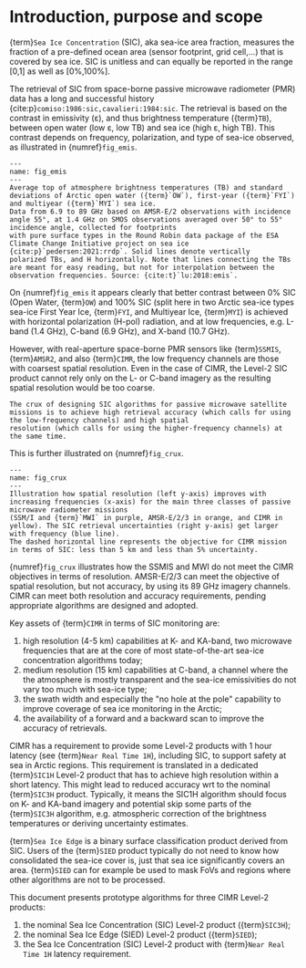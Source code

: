 # Introduction, purpose and scope

{term}`Sea Ice Concentration` (SIC), aka sea-ice area fraction, measures the fraction of a pre-defined ocean area (sensor footprint, grid cell,...) that is covered by sea ice.
SIC is unitless and can equally be reported in the range [0,1] as well as [0%,100%].

The retrieval of SIC from space-borne passive microwave radiometer (PMR) data has a long and successful history {cite:p}`comiso:1986:sic,cavalieri:1984:sic`. The retrieval is based
on the contrast in emissivity (ε), and thus brightness temperature ({term}`TB`), between open water (low ε, low TB) and sea ice (high ε, high TB). This contrast depends on frequency,
polarization, and type of sea-ice observed, as illustrated in {numref}`fig_emis`.

```{figure} static_imgs/sea_ice_emis.png
---
name: fig_emis
---
Average top of atmosphere brightness temperatures (TB) and standard deviations of Arctic open water ({term}`OW`), first-year ({term}`FYI`) and multiyear ({term}`MYI`) sea ice.
Data from 6.9 to 89 GHz based on AMSR-E/2 observations with incidence angle 55°, at 1.4 GHz on SMOS observations averaged over 50° to 55° incidence angle, collected for footprints
with pure surface types in the Round Robin data package of the ESA Climate Change Initiative project on sea ice {cite:p}`pedersen:2021:rrdp`. Solid lines denote vertically
polarized TBs, and H horizontally. Note that lines connecting the TBs are meant for easy reading, but not for interpolation between the observation frequencies. Source: {cite:t}`lu:2018:emis`.
```

On {numref}`fig_emis` it appears clearly that better contrast between 0% SIC (Open Water, {term}`OW`) and 100% SIC (split here in two Arctic sea-ice types sea-ice  First Year Ice, {term}`FYI`,
and Multiyear Ice, {term}`MYI`) is achieved with horizontal polarization (H-pol) radiation, and at low frequencies, e.g. L-band (1.4 GHz), C-band (6.9 GHz), and X-band (10.7 GHz).

However, with real-aperture space-borne PMR sensors like {term}`SSMIS`, {term}`AMSR2`, and also {term}`CIMR`, the low frequency channels are those with coarsest spatial resolution. Even in
the case of CIMR, the Level-2 SIC product cannot rely only on the L- or C-band imagery as the resulting spatial resolution would be too coarse.

```{important}
The crux of designing SIC algorithms for passive microwave satellite missions is to achieve high retrieval accuracy (which calls for using the low-frequency channels) and high spatial
resolution (which calls for using the higher-frequency channels) at the same time.
```

This is further illustrated on {numref}`fig_crux`.

```{figure} static_imgs/sic_crux_diagram.png
---
name: fig_crux
---
Illustration how spatial resolution (left y-axis) improves with increasing frequencies (x-axis) for the main three classes of passive microwave radiometer missions
(SSM/I and {term}`MWI` in purple, AMSR-E/2/3 in orange, and CIMR in yellow). The SIC retrieval uncertainties (right y-axis) get larger with frequency (blue line).
The dashed horizontal line represents the objective for CIMR mission in terms of SIC: less than 5 km and less than 5% uncertainty.
```

{numref}`fig_crux` illustrates how the SSMIS and MWI do not meet the CIMR objectives in terms of resolution. AMSR-E/2/3 can meet the objective of spatial resolution,
but not accuracy, by using its 89 GHz imagery channels. CIMR can meet both resolution and accuracy requirements, pending appropriate algorithms are designed and adopted.

Key assets of {term}`CIMR` in terms of SIC monitoring are:
1. high resolution (4-5 km) capabilities at K- and KA-band, two microwave frequencies that are at the core of most state-of-the-art sea-ice concentration algorithms today;
2. medium resolution (15 km) capabilities at C-band, a channel where the the atmosphere is mostly transparent and the sea-ice emissivities do not vary too much with sea-ice type;
3. the swath width and especially the "no hole at the pole" capability to improve coverage of sea ice monitoring in the Arctic;
4. the availability of a forward and a backward scan to improve the accuracy of retrievals.

CIMR has a requirement to provide some Level-2 products with 1 hour latency (see {term}`Near Real Time 1H`), including SIC, to
support safety at sea in Arctic regions. This requirement is translated in a dedicated {term}`SIC1H` Level-2 product that has to achieve
high resolution within a short latency. This might lead to reduced accuracy wrt to the nominal {term}`SIC3H` product. Typically, it means
the SIC1H algorithm should focus on K- and KA-band imagery and potential skip some parts of the {term}`SIC3H` algorithm, e.g. atmospheric correction
of the brightness temperatures or deriving uncertainty estimates.

{term}`Sea Ice Edge` is a binary surface classification product derived from SIC. Users of the {term}`SIED` product typically do not need
to know how consolidated the sea-ice cover is, just that sea ice significantly covers an area. {term}`SIED` can for example be used to mask
FoVs and regions where other algorithms are not to be processed.

This document presents prototype algorithms for three CIMR Level-2 products:
1. the nominal Sea Ice Concentration (SIC) Level-2 product ({term}`SIC3H`);
2. the nominal Sea Ice Edge (SIED) Level-2 product ({term}`SIED`);
3. the Sea Ice Concentration (SIC) Level-2 product with {term}`Near Real Time 1H` latency requirement.

